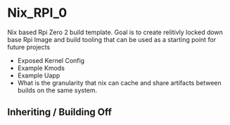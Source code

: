 # Nix_RPI_0

Nix based Rpi Zero 2 build template. Goal is to create relitivly locked down base Rpi Image and build tooling that can be used as a starting point for future projects

* Exposed Kernel Config
* Example Kmods
* Example Uapp
* What is the granularity that nix can cache and share artifacts between builds on the same system.

## Inheriting / Building Off



